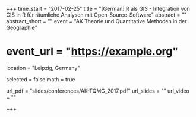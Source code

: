 +++
time_start = "2017-02-25"
title = "[German]  R als GIS - Integration von GIS in R für räumliche Analysen mit Open-Source-Software"
abstract = ""
abstract_short = ""
event = "AK Theorie und Quantitative Methoden in der Geographie"
# event_url = "https://example.org"
location = "Leipzig, Germany"

selected = false
math = true

url_pdf = "slides/conferences/AK-TQMG_2017.pdf"
url_slides = ""
url_video = ""

+++

